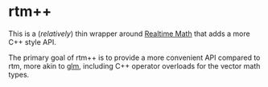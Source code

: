 # rtm++

This is a (*relatively*) thin wrapper around [Realtime Math](https://github.com/nfrechette/rtm) that adds a more C++ style API.

The primary goal of rtm++ is to provide a more convenient API compared to rtm, more akin to [glm](https://github.com/g-truc/glm), including C++ operator overloads for the vector math types.